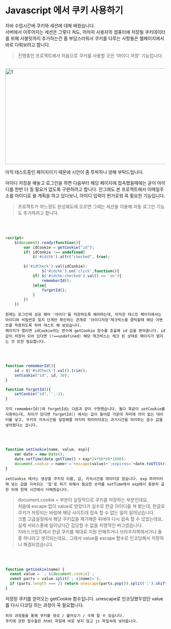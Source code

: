# Javascript 에서 쿠키 사용하기

자바 수업시간에 쿠키와 세션에 대해 배웠습니다.   
서버에서 이루어지는 세션은 그렇다 쳐도, 어차피 사용자의 컴퓨터에 저장될 쿠키데이터를 위해 서블릿까지 추가하는건 좀 부담스러워서 쿠키를 다루는 사항들은 웹페이지에서 바로 다뤄보려고 합니다.

> 진행중인 프로젝트에서 처음으로 쿠키를 사용할 곳은 '아이디 저장' 기능입니다.   

<br>

<img src=https://raw.githubusercontent.com/Shane-Park/markdownBlog/master/frontend/javascript/jsCookie.assets/1.webp width=550 height=300 alt=1>

아직 테스트중인 페이지이기 때문에 시안이 좀 투박하나 양해 부탁드립니다.

아이디 저장을 해놓고 로그인을 하면 다음부터 해당 페이지에 접속했을때에는 굳이 아이디를 한번 더 칠 필요가 없도록 구현하려고 합니다. 안그래도 본 프로젝트에서 이메일주소를 아이디로 쓸 계획을 하고 있다보니, 아이디 입력이 번거로워 꼭 필요한 기능입니다.   
> 프로젝트가 어느정도 완성궤도에 오르면 그때는 세션을 이용해 자동 로그인 기능도 추가하려고 합니다.

<br><br>

```html
<script>
	$(document).ready(function(){
		var idCookie = getCookie("id");
		if( idCookie !== undefined)
			$('#idchk').attr("checked", true);
		
		$('#idCheck').val(idCookie);
        		$('#idchk').on('click',function(){
			if( $('#idchk:checked').val() == 'on'){
				rememberId();
			}else{
				forgetId();
			}
		})
	})
```
`원래는 로그인에 성공 해야 '아이디'를 저장하도록 해야하는데, 아직은 테스트 페이지에서는 아이디와 비밀번호 일치 단계만 확인하는 관계로 '아이디저장'체크박스를 클릭할때 해당 이벤트를 적용하도록 하여 테스트 해 보았습니다.    `      
`페이지가 열리면 idCookie라는 변수에 getCookie 함수를 호출해 id 값을 받아옵니다.
id 값이 저장이 되어 있다면 (!==undefined) 해당 체크박스는 체크 된 상태로 페이지가 열리는 것 또한 필요합니다.`

<br><br>

```javascript
function rememberId(){
	id = $('#idCheck').val().trim();
	setCookie("id", id, 30);
}

function forgetId(){
	setCookie("id",'',-1);
}
```
`각각 rememberId()와 forgetId는 다음과 같이 구현했습니다.
둘다 똑같이 setCookie를 사용하는데, 차이가 있다면 forgetId() 에서는 값이 들어갈 가운데 자리에 의미 없는 데이터를 넣고, 쿠키의 지속시간을 설정해줄 마지막 파라미터로는 과거시간을 의미하는 음수 값을 넣어줬다는 겁니다.`

<br><br>

```javascript
function setCookie(name, value, exp){
	var date = new Date();
	date.setTime(date.getTime() + exp*24*60*60*1000);
	document.cookie = name+'='+escape(value)+';expires='+date.toUTCString()+';path=1';
}
```
`setCookie 에서는 생성할 쿠키의 이름, 값, 지속시간을 데이터로 얻습니다.
exp 파라미터에 넣는 값을 지속되는 '일'로 하기 위해서 필요한 숫자를 setTime에서 exp에서 충분히 곱한 뒤에 현재 시간에서 더해줬습니다.`

>document.cookie = 부분이 실질적으로 쿠키를 저장하는 부분인데요,    
처음에 excape 없이 value로 받았다가 실수로 한글 아이디를 쳐 봤는데, 한글로 쿠키가 저장되는 바람에 해당 사이트데 접속 할 수 없는 일이 일어났습니다.  
크롬 고급설정에서 해당 쿠키값을 제거해준 뒤에야 다시 접속 할 수 있었는데요, 실제 서비스중에 일어났다간 감당할 수 없을 치명적인 버그였습니다.    
자바스크립트에서 한글 쿠키를 제대로 지원 안해주거나 브라우저쪽에서거나 둘중 하나라고 생각되는데요.. 그래서 value를 escape 함수로 인코딩해서 저장하니 해결되었습니다.

<br><br>

```javascript
function getCookie(name) {
  const value = `; ${document.cookie}`;
  const parts = value.split(`; ${name}=`);
  if (parts.length === 2) return unescape(parts.pop()).split(';').shift();
}
```
저장된 쿠키를 얻어오는 getCookie 함수입니다. unescape로 인코딩했두었던 value를 다시 디코딩 하는 과정이 꼭 필요합니다.

`위의 과정들을 통해 쿠키를 생성 / 불러오기 / 삭제 할 수 있습니다.`   
`쿠키에 관한 함수들은 html 파일에 바로 넣지 않고 js 파일속에 넣어둡니다.`